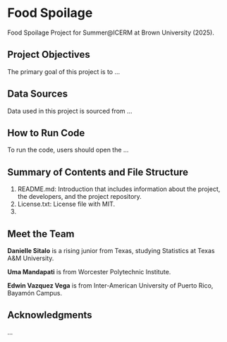 # Food Spoilage
Food Spoilage Project for Summer@ICERM at Brown University (2025). 

## Project Objectives
The primary goal of this project is to ... 

## Data Sources
Data used in this project is sourced from ...

## How to Run Code
To run the code, users should open the ... 

## Summary of Contents and File Structure
1. README.md: Introduction that includes information about the project, the developers, and the project repository.
2. License.txt: License file with MIT.
3. 
## Meet the Team

**Danielle Sitalo** is a rising junior from Texas, studying Statistics at Texas A&M University. 

**Uma Mandapati** is from Worcester Polytechnic Institute. 

**Edwin Vazquez Vega** is from Inter-American University of Puerto Rico, Bayamón Campus. 


## Acknowledgments
...

